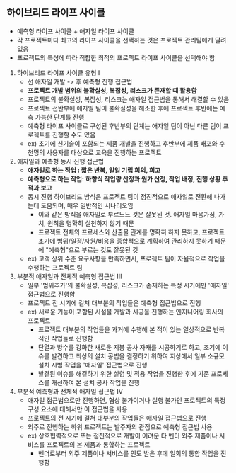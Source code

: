 ## 하이브리드 라이프 사이클

- 예측형 라이프 사이클 + 애자일 라이프 사이클
- 각 프로젝트마다 최고의 라이프 사이클을 선택하는 것은 프로젝트 관리팀에게 달려 있음
- 프로젝트의 특성에 따라 적합한 최적의 프로젝트 라이프 사이클을 선택해야 함

1. 하이브리드 라이프 사이클 유형 I
   - 선 애자일 개발 -> 후 예측형 진행 접근법
   - **프로젝트 개발 범위의 불확실성, 복잡성,  리스크가 존재할 때 활용함**
   - 프로젝트의 불확실성, 복잡성, 리스크는 애자일 접근법을 통해서 해결할 수 있음
   - 프로젝트 전반부에 애자일 팀이 불확실성을 해소한 후에 프로젝트 후반에는 예측 가능한 단계를 진행
   - 예측형 라이프 사이클로 구성된 후반부의 단계는 애자일 팀이 아닌 다른 팀이 프로젝트를 진행할 수도 있음
   - ex) 초기에 신기술이 포함되는 제품 개발을 진행하고 후반부에 제품 배포와 수 천명의 사용자를 대상으로 교육을 진행하는 프로젝트
2. 애자일과 예측형 동시 진행 접근법
   - **애자일로 하는 작업 : 짧은 반복, 일일 기립 회의, 회고**
   - **예측형으로 하는 작업:** **하향식 작업량 산정과 원가 산정, 작업 배정, 진행 상황 추적과 보고**
   - 동시 진행 하이브리드 방식은 프로젝트 팀이 점진적으로 애자일로 전환해 나가는데 도움되며, 매우 일반적인 시나리오임
     - 이와 같은 방식을 애자일로 부르느느 것은 잘못된 것. 애자일 마음가짐, 가치, 원칙을 명확히 실천하지 않기 때문
     - 프로젝트 전체의 프로세스와 산출물 관계를 명확히 하지 못하고, 프로젝트 초기에 범위/일정/자원/비용을 종합적으로 계획하여 관리하지 못하기 때문에 "예측형"으로 부르는 것도 잘못된 것
   - ex) 고객 상위 수준 요구사항을 만족하면서, 프로젝트 팀이 자율적으로 작업을 수행하는 프로젝트 팀
3. 부분적 애자일과 전체적 예측형 접근법 III
   - 일부 '범위추가'의 불확실성, 복잡성, 리스크가 존재하는 특정 시기에만 '애자일' 접근법으로 진행함
   - 프로젝트 전 시기에 걸쳐 대부분의 작업들은 예측형 접근법으로 진행
   - ex) 새로운 기능이 포함된 시설물 개발과 시공을 진행하는 엔지니어링 회사의 프로젝트
     - 프로젝트 대부분의 작업들을 과거에 수행해 본 적이 있는 일상적으로 반복적인 작업들로 진행함
     - 단열과 방수를 강화한 새로운 지붕 공사 자재를 시공하기로 하고, 조기에 이슈를 발견하고 최상의 설치 공법을 결정하기 위하여 지상에서 일부 소규모 설치 시범 작업을 '애자일' 접근법으로 진행
     - 발결된 이슈를 해결하기 위한 실험 및 적용 작업을 진행한 후에 기존 프로세스를 개선하여 본 설치 공사 작업을 진행
4. 부분적 예측형과 전체적 애자일 접근법 IV
   - 애자일 접근법으로만 진행하면, 협상 불가이거나 실행 불가인 프로젝트의 특정 구성 요소에 대해서만 이 접근법을 사용
   - 프로젝트의 전 시기에 걸쳐 대부분의 작업들은 애자일 접근법으로 진행
   - 외주로 진행하는 하위 프로젝트는 발주자의 관점으로 예측형 접근법 사용
   - ex) 상호협력적으로 또는 점진적으로 개발이 어려운 타 벤더 외주 제품이나 서비스를 프로젝트의 본 제품과 통합하는 프로젝트
     - 벤더로부터 외주 제품이나 서비스를 인도 받은 후에 일회의 통합 작업을 진행함